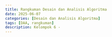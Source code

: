 ```yaml
---
title: Rangkuman Desain dan Analisis Algoritma
date: 2025-06-07
categories: [Desain dan Analisis Algoritma]
tags: [DAA, rangkuman]
description: Kelompok 6 - 
---
```

